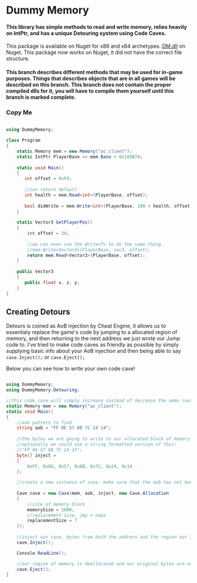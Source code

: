 # Dummy Memory

#### This library has simple methods to read and write memory, relies heavily on IntPtr, and has a unique Detouring system using Code Caves.

This package is available on Nuget for x86 and x64 archetypes. [DM.dll](https://www.nuget.org/packages?q=DM-) on Nuget. This package now works on Nuget, it did not have the correct file structure.

#### This branch describes different methods that may be used for in-game purposes. Things that describes objects that are in all games will be described on this branch. This branch does not contain the proper compiled dlls for it, you will have to compile them yourself until this branch is marked complete.

### Copy Me 

```csharp

using DummyMemory;

class Program
{
    static Memory mem = new Memory("ac_client");
    static IntPtr PlayerBase => mem.Base + 0x109B74;
    
    static void Main()
    {
       int offset = 0xF8;
       
       //can return default 
       int health = mem.Read<int>(PlayerBase, offset);
       
       bool didWrite = mem.Write<int>(PlayerBase, 100 + health, offset);
    }
    
    static Vector3 GetPlayerPos()
    {
        int offset = 34;
        
        //we can even use the Write<T> to do the same thing
        //mem.Write<Vector3>(PlayerBase, vec3, offset);
        return mem.Read<Vector3>(PlayerBase, offset);
    }
    
    public Vector3
    {
       public float x, z, y;
    }
}
``` 

## Creating Detours

Detours is coined as AoB injection by Cheat Engine, it allows us to essentialy replace the game's code by jumping to a allocated region of memory, and then returning to the next address we just wrote our Jump code to. I've tried to make code caves as friendly as possible by simply supplying basic info about your AoB injection and then being able to say `cave.Inject();` or `cave.Eject();`

Below you can see how to write your own code cave! 

```csharp

using DummyMemory;
using DummyMemory.Detouring;

//this code cave will simply increase instead of decrease the ammo count.
static Memory mem = new Memory("ac_client");
static void Main()
{
    //aob pattern to find
    string aob = "FF 0E 57 8B 7C 24 14";
    
    //the bytes we are going to write to our allocated block of memory
    //optionally we could use a string formatted version of this:
    //"FF 06 57 8B 7C 24 14";
    byte[] inject =
    {
        0xFF, 0x06, 0x57, 0x8B, 0x7C, 0x24, 0x14
    };

    //create a new instance of cave, make sure that the aob has not been changed or written to by another 'Cave' or CheatEngine
    
    Cave cave = new Cave(mem, aob, inject, new Cave.Allocation
    {
        //size of memory block
        memorySize = 1000,
        //replacement size, jmp + nops
        replacementSize = 7
    });
   
    //inject our cave, bytes from both the address and the region our inserted
    cave.Inject();

    Console.ReadLine();

    //our region of memory is deallocated and our original bytes are written back to the address
    cave.Eject();
}
```

